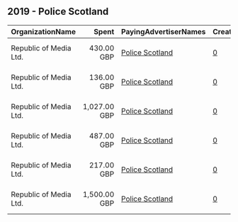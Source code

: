 ## 2019 - Police Scotland 
|OrganizationName|Spent|PayingAdvertiserNames|CreativeUrls|Impressions|Genders|AgeBrackets|CountryCodes|BillingAddresses|CandidateBallotInformation|
|:---|---:|:---|:---|---:|:---|:---|:---|:---|:---|
|Republic of Media Ltd.|430.00 GBP|[Police Scotland](2019/Police_Scotland.md)|[0](https://www.snap.com/political-ads/asset/8d438479178b0d88c21f18f01d9e3803cb7db936c375b3b06eacf7c7ea8ed5e3?mediaType=mp4)|321,127|MALE|18-34|united kingdom|"4th Floor, Nova House,Edinburgh,EH3 9QQ,GB"||
|Republic of Media Ltd.|136.00 GBP|[Police Scotland](2019/Police_Scotland.md)|[0](https://www.snap.com/political-ads/asset/88a66bc454a6341248af90a9da3721b617f03176d9add674be38d1cff8862ac0?mediaType=mp4)|98,096|MALE|18-34|united kingdom|"4th Floor, Nova House,Edinburgh,EH3 9QQ,GB"||
|Republic of Media Ltd.|1,027.00 GBP|[Police Scotland](2019/Police_Scotland.md)|[0](https://www.snap.com/political-ads/asset/76ef1858bc99e3cfca60f1d306e953624124d7d028b83f746dab1f8e69933be4?mediaType=mp4)|639,709||18+|united kingdom|"4th Floor, Nova House,Edinburgh,EH3 9QQ,GB"||
|Republic of Media Ltd.|487.00 GBP|[Police Scotland](2019/Police_Scotland.md)|[0](https://www.snap.com/political-ads/asset/af53a055d721e2d7d76dacb5320afdab1feb211ba6d86df95bd7fd9fb8e31f73?mediaType=mp4)|371,457|MALE|18-34|united kingdom|"4th Floor, Nova House,Edinburgh,EH3 9QQ,GB"||
|Republic of Media Ltd.|217.00 GBP|[Police Scotland](2019/Police_Scotland.md)|[0](https://www.snap.com/political-ads/asset/bafc87482024f3fb6941323b0f31d4f7cb810d8c0fb400cdc4ed0e92ea9dd3c3?mediaType=mp4)|156,475|MALE|18-34|united kingdom|"4th Floor, Nova House,Edinburgh,EH3 9QQ,GB"||
|Republic of Media Ltd.|1,500.00 GBP|[Police Scotland](2019/Police_Scotland.md)|[0](https://www.snap.com/political-ads/asset/1798e7ec61efe50168d8bc00d48c964d3b4f976e5a547b3dff4604e937c0eeb8?mediaType=mp4)|1,041,008|MALE|18+|united kingdom|"4th Floor, Nova House,Edinburgh,EH3 9QQ,GB"||
